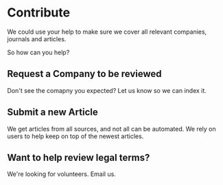 # Contribute

We could use your help to make sure we cover all relevant companies, journals and articles.

So how can you help?

## Request a Company to be reviewed

Don't see the comapny you expected? Let us know so we can index it.

## Submit a new Article

We get articles from all sources, and not all can be automated. We rely on users to help keep on top of the newest articles.

## Want to help review legal terms?

We're looking for volunteers. Email us.
